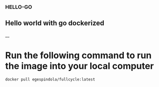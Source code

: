 ### HELLO-GO

## Hello world with go dockerized

__

# Run the following command to run the image into your local computer

`docker pull egespindola/fullcycle:latest`
